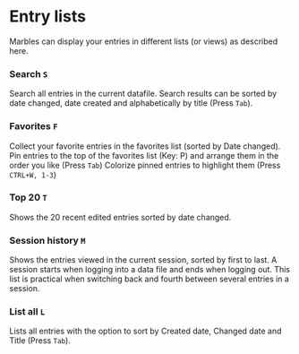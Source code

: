 # Entry lists
Marbles can display your entries in different lists (or views) as described here. 

### Search ```S```
Search all entries in the current datafile.
Search results can be sorted by date changed, date created and alphabetically by title (Press ```Tab```).

### Favorites ```F```
Collect your favorite entries in the favorites list (sorted by Date changed).
Pin entries to the top of the favorites list (Key: P) and arrange them in the order you like (Press ```Tab```)
Colorize pinned entries to highlight them (Press ```CTRL+W, 1-3```)

### Top 20 ```T```
Shows the 20 recent edited entries sorted by date changed.

### Session history ```M```
Shows the entries viewed in the current session, sorted by first to last.
A session starts when logging into a data file and ends when logging out.
This list is practical when switching back and fourth between several entries in a session.

### List all ```L```
Lists all entries with the option to sort by Created date, Changed date and Title (Press ```Tab```).
